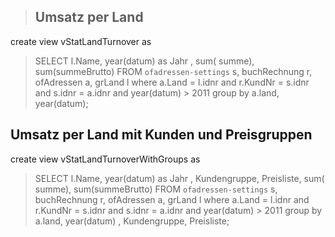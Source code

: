 > ## Umsatz per Land ##
create view vStatLandTurnover as
> SELECT l.Name, year(datum) as Jahr ,  sum( summe), sum(summeBrutto)
> FROM `ofadressen-settings`  s, buchRechnung r, ofAdressen a, grLand l
> where a.Land = l.idnr and  r.KundNr = s.idnr and s.idnr = a.idnr and year(datum) > 2011
> group by  a.land, year(datum);

## Umsatz per Land mit Kunden und Preisgruppen ##
create view vStatLandTurnoverWithGroups as
> SELECT l.Name, year(datum) as Jahr , Kundengruppe, Preisliste, sum( summe), sum(summeBrutto)
> FROM `ofadressen-settings`  s, buchRechnung r, ofAdressen a, grLand l
> where a.Land = l.idnr and  r.KundNr = s.idnr and s.idnr = a.idnr and year(datum) > 2011
> group by  a.land, year(datum) , Kundengruppe, Preisliste;